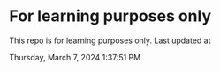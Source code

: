 # For learning purposes only
This repo is for learning purposes only.
Last updated at

Thursday, March 7, 2024 1:37:51 PM

